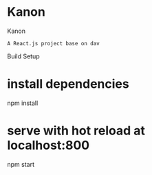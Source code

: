 # Kanon

Kanon

    A React.js project base on dav

Build Setup

# install dependencies
npm install

# serve with hot reload at localhost:800
npm start
